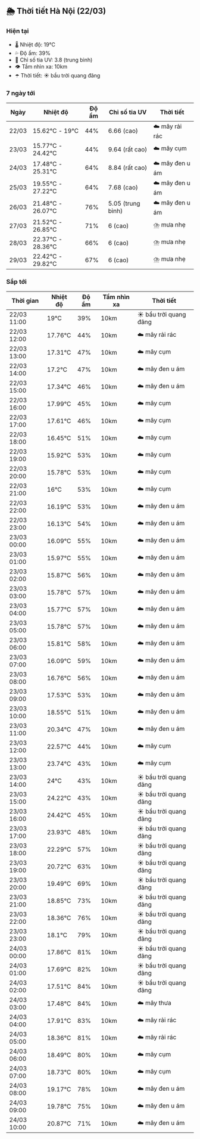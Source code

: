 ## 🌦️ Thời tiết Hà Nội (22/03)

### Hiện tại

- 🌡️ Nhiệt độ: 19℃
- 💦 Độ ẩm: 39%
- 🌟 Chỉ số tia UV: 3.8 (trung bình)
- 👁️ Tầm nhìn xa: 10km
- ☂️ Thời tiết: ☀️ bầu trời quang đãng

### 7 ngày tới

| Ngày | Nhiệt độ | Độ ẩm | Chỉ số tia UV | Thời tiết |
| --- | --- | --- | --- | --- |
| 22/03 | 15.62℃ - 19℃ | 44% | 6.66 (cao) | ☁️ mây rải rác |
| 23/03 | 15.77℃ - 24.42℃ | 44% | 9.64 (rất cao) | ☁️ mây cụm |
| 24/03 | 17.48℃ - 25.31℃ | 64% | 8.84 (rất cao) | ☁️ mây đen u ám |
| 25/03 | 19.55℃ - 27.22℃ | 64% | 7.68 (cao) | ☁️ mây đen u ám |
| 26/03 | 21.48℃ - 26.07℃ | 76% | 5.05 (trung bình) | ☁️ mây đen u ám |
| 27/03 | 21.52℃ - 26.85℃ | 71% | 6 (cao) | ⛈️ mưa nhẹ |
| 28/03 | 22.37℃ - 28.36℃ | 66% | 6 (cao) | ⛈️ mưa nhẹ |
| 29/03 | 22.42℃ - 29.82℃ | 67% | 6 (cao) | ⛈️ mưa nhẹ |

### Sắp tới

| Thời gian | Nhiệt độ | Độ ẩm | Tầm nhìn xa | Thời tiết |
| --- | --- | --- | --- | --- |
| 22/03 11:00 | 19℃ | 39% | 10km | ☀️ bầu trời quang đãng |
| 22/03 12:00 | 17.76℃ | 44% | 10km | ☁️ mây rải rác |
| 22/03 13:00 | 17.31℃ | 47% | 10km | ☁️ mây cụm |
| 22/03 14:00 | 17.2℃ | 47% | 10km | ☁️ mây đen u ám |
| 22/03 15:00 | 17.34℃ | 46% | 10km | ☁️ mây đen u ám |
| 22/03 16:00 | 17.99℃ | 45% | 10km | ☁️ mây cụm |
| 22/03 17:00 | 17.61℃ | 46% | 10km | ☁️ mây cụm |
| 22/03 18:00 | 16.45℃ | 51% | 10km | ☁️ mây cụm |
| 22/03 19:00 | 15.92℃ | 53% | 10km | ☁️ mây cụm |
| 22/03 20:00 | 15.78℃ | 53% | 10km | ☁️ mây cụm |
| 22/03 21:00 | 16℃ | 53% | 10km | ☁️ mây cụm |
| 22/03 22:00 | 16.19℃ | 53% | 10km | ☁️ mây đen u ám |
| 22/03 23:00 | 16.13℃ | 54% | 10km | ☁️ mây đen u ám |
| 23/03 00:00 | 16.09℃ | 55% | 10km | ☁️ mây đen u ám |
| 23/03 01:00 | 15.97℃ | 55% | 10km | ☁️ mây đen u ám |
| 23/03 02:00 | 15.87℃ | 56% | 10km | ☁️ mây đen u ám |
| 23/03 03:00 | 15.78℃ | 57% | 10km | ☁️ mây đen u ám |
| 23/03 04:00 | 15.77℃ | 57% | 10km | ☁️ mây đen u ám |
| 23/03 05:00 | 15.78℃ | 57% | 10km | ☁️ mây đen u ám |
| 23/03 06:00 | 15.81℃ | 58% | 10km | ☁️ mây đen u ám |
| 23/03 07:00 | 16.09℃ | 59% | 10km | ☁️ mây đen u ám |
| 23/03 08:00 | 16.76℃ | 56% | 10km | ☁️ mây đen u ám |
| 23/03 09:00 | 17.53℃ | 53% | 10km | ☁️ mây đen u ám |
| 23/03 10:00 | 18.55℃ | 51% | 10km | ☁️ mây đen u ám |
| 23/03 11:00 | 20.34℃ | 47% | 10km | ☁️ mây đen u ám |
| 23/03 12:00 | 22.57℃ | 44% | 10km | ☁️ mây cụm |
| 23/03 13:00 | 23.74℃ | 43% | 10km | ☁️ mây cụm |
| 23/03 14:00 | 24℃ | 43% | 10km | ☀️ bầu trời quang đãng |
| 23/03 15:00 | 24.22℃ | 43% | 10km | ☀️ bầu trời quang đãng |
| 23/03 16:00 | 24.42℃ | 45% | 10km | ☀️ bầu trời quang đãng |
| 23/03 17:00 | 23.93℃ | 48% | 10km | ☀️ bầu trời quang đãng |
| 23/03 18:00 | 22.29℃ | 57% | 10km | ☀️ bầu trời quang đãng |
| 23/03 19:00 | 20.72℃ | 63% | 10km | ☀️ bầu trời quang đãng |
| 23/03 20:00 | 19.49℃ | 69% | 10km | ☀️ bầu trời quang đãng |
| 23/03 21:00 | 18.85℃ | 73% | 10km | ☀️ bầu trời quang đãng |
| 23/03 22:00 | 18.36℃ | 76% | 10km | ☀️ bầu trời quang đãng |
| 23/03 23:00 | 18.1℃ | 79% | 10km | ☀️ bầu trời quang đãng |
| 24/03 00:00 | 17.86℃ | 81% | 10km | ☀️ bầu trời quang đãng |
| 24/03 01:00 | 17.69℃ | 82% | 10km | ☀️ bầu trời quang đãng |
| 24/03 02:00 | 17.51℃ | 84% | 10km | ☀️ bầu trời quang đãng |
| 24/03 03:00 | 17.48℃ | 84% | 10km | ☁️ mây thưa |
| 24/03 04:00 | 17.91℃ | 83% | 10km | ☁️ mây rải rác |
| 24/03 05:00 | 18.36℃ | 81% | 10km | ☁️ mây rải rác |
| 24/03 06:00 | 18.49℃ | 80% | 10km | ☁️ mây cụm |
| 24/03 07:00 | 18.73℃ | 80% | 10km | ☁️ mây cụm |
| 24/03 08:00 | 19.17℃ | 78% | 10km | ☁️ mây đen u ám |
| 24/03 09:00 | 19.78℃ | 75% | 10km | ☁️ mây đen u ám |
| 24/03 10:00 | 20.87℃ | 71% | 10km | ☁️ mây đen u ám |
